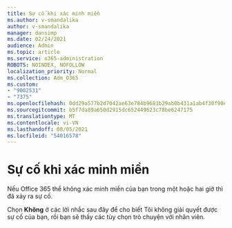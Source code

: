 ```yaml
---
title: Sự cố khi xác minh miền
ms.author: v-smandalika
author: v-smandalika
manager: dansimp
ms.date: 02/24/2021
audience: Admin
ms.topic: article
ms.service: o365-administration
ROBOTS: NOINDEX, NOFOLLOW
localization_priority: Normal
ms.collection: Adm_O365
ms.custom:
- "9002531"
- "7375"
ms.openlocfilehash: 0dd29a577b2d7042ae63e784b9681b29ab0b431a1ab4f30f90e49aaa03c7c0ed
ms.sourcegitcommit: b5f7da89a650d2915dc652449623c78be6247175
ms.translationtype: MT
ms.contentlocale: vi-VN
ms.lasthandoff: 08/05/2021
ms.locfileid: "54016578"
---
```

# <a name="problem-verifying-a-domain"></a>Sự cố khi xác minh miền

Nếu Office 365 thể không xác minh miền của bạn trong một hoặc hai giờ thì đã xảy ra sự cố.

Chọn **Không** ở các lời  nhắc sau đây để cho biết Tôi không giải quyết được sự cố của bạn, rồi bạn sẽ thấy các tùy chọn trò chuyện với nhân viên.
